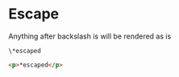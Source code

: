# Escape
Anything after backslash is will be rendered as is

``` gr
\*escaped
```
``` html
<p>*escaped</p>
```
